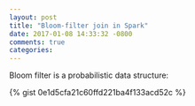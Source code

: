 ```yaml
---
layout: post
title: "Bloom-filter join in Spark"
date: 2017-01-08 14:33:32 -0800
comments: true
categories: 
---
```


Bloom filter is a probabilistic data structure:

{% gist 0e1d5cfa21c60ffd221ba4f133acd52c %}

